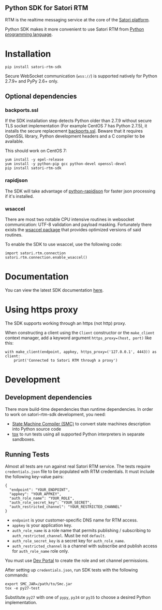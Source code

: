 Python SDK for Satori RTM
-------------------------

RTM is the realtime messaging service at the core of the
[Satori platform](https://www.satori.com).

Python SDK makes it more convenient to use Satori RTM
from [Python programming language](https://www.python.org).

# Installation

```
pip install satori-rtm-sdk
```

Secure WebSocket communication (``wss://``) is supported natively
for Python 2.7.9+ and PyPy 2.6+ only.

## Optional dependencies

### backports.ssl

If the SDK installation step detects Python older than 2.7.9 without secure
TLS socket implementation (For example CentOS 7 has Python 2.7.5), it installs
the secure replacement [backports.ssl][1]. Beware that it requires
OpenSSL library, Python development headers and a C compiler to be available.

This should work on CentOS 7:

```
yum install -y epel-release
yum install -y python-pip gcc python-devel openssl-devel
pip install satori-rtm-sdk
```

[1]: https://pypi.python.org/pypi/backports.ssl

### rapidjson

The SDK will take advantage of [python-rapidjson][2] for faster json processing
if it's installed.

[2]: https://pypi.python.org/pypi/python-rapidjson

### wsaccel

There are most two notable CPU intensive routines in websocket communication:
UTF-8 validation and payload masking. Fortunately there exists the
[wsaccel package][3] that provides optimized versions of said routines.

To enable the SDK to use wsaccel, use the following code:

```
import satori.rtm.connection
satori.rtm.connection.enable_wsaccel()
```

[3]: https://pypi.python.org/pypi/wsaccel

# Documentation

You can view the latest SDK documentation
[here](https://www.satori.com/docs/rtm-sdks/overview).

# Using https proxy

The SDK supports working through an https (not http) proxy.

When constructing a client using the `Client` constructor or
the `make_client` context manager, add a keyword argument
`https_proxy=(host, port)` like this:

```
with make_client(endpoint, appkey, https_proxy=('127.0.0.1', 4443)) as client:
    print('Connected to Satori RTM through a proxy')
```

# Development

## Development dependencies

There more build-time dependencies than runtime dependencies.
In order to work on satori-rtm-sdk development, you need:

 * [State Machine Compiler (SMC)][4]
    to convert state machines description into Python source code
 * [tox][5]
    to run tests using all supported Python interpreters in separate sandboxes.

[4]: http://smc.sourceforge.net/
[5]: https://tox.readthedocs.org/en/latest/

## Running Tests

Almost all tests are run against real Satori RTM service. The tests require
`credentials.json` file to be populated with RTM credentials. It must include
the following key-value pairs:

```
{
  "endpoint": "YOUR_ENDPOINT",
  "appkey": "YOUR_APPKEY",
  "auth_role_name": "YOUR_ROLE",
  "auth_role_secret_key": "YOUR_SECRET",
  "auth_restricted_channel": "YOUR_RESTRICTED_CHANNEL"
}
```

* `endpoint` is your customer-specific DNS name for RTM access.
* `appkey` is your application key.
* `auth_role_name` is a role name that permits publishing / subscribing to `auth_restricted_channel`. Must be not `default`.
* `auth_role_secret_key` is a secret key for `auth_role_name`.
* `auth_restricted_channel` is a channel with subscribe and publish access for `auth_role_name` role only.

You must use [Dev Portal](https://developer.satori.com/) to create the role and set channel permissions.

After setting up `credentials.json`, run SDK tests with the following commands:

```
export SMC_JAR=/path/to/Smc.jar
tox -e py27-test
```

Substitute `py27` with one of `pypy`, `py34` or `py35` to choose a
desired Python implementation.
